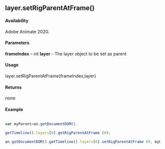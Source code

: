 ## layer.setRigParentAtFrame()

#### Availability

Adobe Animate 2020.

#### Parameters

**frameIndex** – int
**layer** - The layer object to be set as parent

#### Usage

 layer.setRigParentAtFrame(frameIndex,layer) 
 
#### Returns

none

#### Example

```javascript

var myParent=an.getDocumentDOM().

getTimeline().layers[0].getRigParentAtFrame (0);

an.getDocumentDOM().getTimeline().layers[0].setRigParentAtFrame (9, myParent);


```